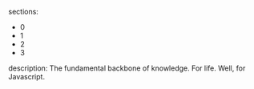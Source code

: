sections:
  - 0
  - 1
  - 2
  - 3

description: The fundamental backbone of knowledge. For life. Well, for Javascript.
